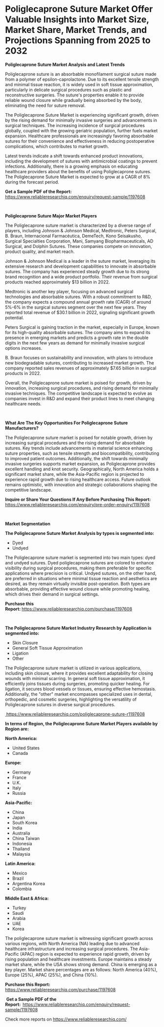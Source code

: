 <p><h1>Poliglecaprone Suture Market Offer Valuable Insights into Market Size, Market Share, Market Trends, and Projections Spanning from 2025 to 2032</h1></p><p><strong>Poliglecaprone Suture Market Analysis and Latest Trends</strong></p>
<p><p>Poliglecaprone suture is an absorbable monofilament surgical suture made from a polymer of epsilon-caprolactone. Due to its excellent tensile strength and minimal tissue reaction, it is widely used in soft tissue approximation, particularly in delicate surgical procedures such as plastic and reconstructive surgeries. The suture's properties enable it to provide reliable wound closure while gradually being absorbed by the body, eliminating the need for suture removal.</p><p>The Poliglecaprone Suture Market is experiencing significant growth, driven by the rising demand for minimally invasive surgeries and advancements in surgical techniques. The increasing incidence of surgical procedures globally, coupled with the growing geriatric population, further fuels market expansion. Healthcare professionals are increasingly favoring absorbable sutures for their convenience and effectiveness in reducing postoperative complications, which contributes to market growth. </p><p>Latest trends indicate a shift towards enhanced product innovations, including the development of sutures with antimicrobial coatings to prevent infections. Additionally, there is a growing emphasis on educating healthcare providers about the benefits of using Poliglecaprone sutures. The Poliglecaprone Suture Market is expected to grow at a CAGR of 8% during the forecast period.</p></p>
<p><strong>Get a Sample PDF of the Report:&nbsp;</strong> <a href="https://www.reliableresearchiq.com/enquiry/request-sample/1197608?utm_campaign=2709&utm_medium=2&utm_source=Github&utm_content=ia&utm_term=03032025&utm_id=poliglecaprone-suture">https://www.reliableresearchiq.com/enquiry/request-sample/1197608</a></p>
<p>&nbsp;</p>
<p><strong>Poliglecaprone Suture Major Market Players</strong></p>
<p><p>The Poliglecaprone suture market is characterized by a diverse range of players, including Johnson & Johnson Medical, Medtronic, Peters Surgical, B. Braun, Internacional Farmacéutica, DemeTech, Kono Seisakusho, Surgical Specialties Corporation, Mani, Samyang Biopharmaceuticals, AD Surgical, and Dolphin Sutures. These companies compete on innovation, product quality, and market reach.</p><p>Johnson & Johnson Medical is a leader in the suture market, leveraging its extensive research and development capabilities to innovate in absorbable sutures. The company has experienced steady growth due to its strong brand recognition and a wide product portfolio. Their revenue from surgical products reached approximately $13 billion in 2022.</p><p>Medtronic is another key player, focusing on advanced surgical technologies and absorbable sutures. With a robust commitment to R&D, the company expects a compound annual growth rate (CAGR) of around 5%-6% in the surgical sutures segment over the next few years. They reported total revenue of $30.1 billion in 2022, signaling significant growth potential.</p><p>Peters Surgical is gaining traction in the market, especially in Europe, known for its high-quality absorbable sutures. The company aims to expand its presence in emerging markets and predicts a growth rate in the double digits in the next few years as demand for minimally invasive surgical options increases.</p><p>B. Braun focuses on sustainability and innovation, with plans to introduce new biodegradable sutures, contributing to increased market growth. The company reported sales revenues of approximately $7.65 billion in surgical products in 2022.</p><p>Overall, the Poliglecaprone suture market is poised for growth, driven by innovation, increasing surgical procedures, and rising demand for minimally invasive techniques. The competitive landscape is expected to evolve as companies invest in R&D and expand their product lines to meet changing healthcare needs.</p></p>
<p>&nbsp;</p>
<p><strong>What Are The Key Opportunities For Poliglecaprone Suture Manufacturers?</strong></p>
<p><p>The Poliglecaprone suture market is poised for notable growth, driven by increasing surgical procedures and the rising demand for absorbable sutures. Key trends include advancements in material science enhancing suture properties, such as tensile strength and biocompatibility, contributing to improved patient outcomes. Additionally, the shift towards minimally invasive surgeries supports market expansion, as Poliglecaprone provides excellent handling and knot security. Geographically, North America holds a significant market share, while the Asia-Pacific region is projected to experience rapid growth due to rising healthcare access. Future outlook remains optimistic, with innovation and strategic collaborations shaping the competitive landscape.</p></p>
<p><strong>Inquire or Share Your Questions If Any Before Purchasing This Report:</strong> <a href="https://www.reliableresearchiq.com/enquiry/pre-order-enquiry/1197608?utm_campaign=2709&utm_medium=2&utm_source=Github&utm_content=ia&utm_term=03032025&utm_id=poliglecaprone-suture">https://www.reliableresearchiq.com/enquiry/pre-order-enquiry/1197608</a></p>
<p>&nbsp;</p>
<p><strong>Market Segmentation</strong></p>
<p><strong>The Poliglecaprone Suture Market Analysis by types is segmented into:</strong></p>
<p><ul><li>Dyed</li><li>Undyed</li></ul></p>
<p><p>The Poliglecaprone suture market is segmented into two main types: dyed and undyed sutures. Dyed poliglecaprone sutures are colored to enhance visibility during surgical procedures, making them preferable for specific applications where precision is critical. Undyed sutures, on the other hand, are preferred in situations where minimal tissue reaction and aesthetics are desired, as they remain virtually invisible post-operation. Both types are absorbable, providing effective wound closure while promoting healing, which drives their demand in surgical settings.</p></p>
<p><strong>Purchase this Report:&nbsp;</strong><a href="https://www.reliableresearchiq.com/purchase/1197608?utm_campaign=2709&utm_medium=2&utm_source=Github&utm_content=ia&utm_term=03032025&utm_id=poliglecaprone-suture">https://www.reliableresearchiq.com/purchase/1197608</a></p>
<p>&nbsp;</p>
<p><strong>The Poliglecaprone Suture Market Industry Research by Application is segmented into:</strong></p>
<p><ul><li>Skin Closure</li><li>General Soft Tissue Approximation</li><li>Ligation</li><li>Other</li></ul></p>
<p><p>The Poliglecaprone suture market is utilized in various applications, including skin closure, where it provides excellent adaptability for closing wounds with minimal scarring. In general soft tissue approximation, it efficiently joins tissues during surgeries, promoting quicker healing. For ligation, it secures blood vessels or tissues, ensuring effective hemostasis. Additionally, the "other" market encompasses specialized uses in dental, orthopedic, and cosmetic surgeries, highlighting the versatility of Poliglecaprone sutures in diverse surgical procedures.</p></p>
<p><a href="https://www.reliableresearchiq.com/poliglecaprone-suture-r1197608?utm_campaign=2709&utm_medium=2&utm_source=Github&utm_content=ia&utm_term=03032025&utm_id=poliglecaprone-suture">&nbsp;https://www.reliableresearchiq.com/poliglecaprone-suture-r1197608</a></p>
<p><strong>In terms of Region, the Poliglecaprone Suture Market Players available by Region are:</strong></p>
<p>
    <p> <strong> North America: </strong>
        <ul>
            <li>United States</li>
            <li>Canada</li>
        </ul>
        </p> 
    <p> <strong> Europe: </strong>
        <ul>
            <li>Germany</li>
            <li>France</li>
            <li>U.K.</li>
            <li>Italy</li>
            <li>Russia</li>
        </ul>
        </p> 
    <p> <strong> Asia-Pacific: </strong>
        <ul>
            <li>China</li>
            <li>Japan</li>
            <li>South Korea</li>
            <li>India</li>
            <li>Australia</li>
            <li>China Taiwan</li>
            <li>Indonesia</li>
            <li>Thailand</li>
            <li>Malaysia</li>
        </ul>
        </p> 
    <p> <strong> Latin America: </strong>
        <ul>
            <li>Mexico</li>
            <li>Brazil</li>
            <li>Argentina Korea</li>
            <li>Colombia</li>
        </ul>
        </p> 
    <p> <strong> Middle East & Africa: </strong>
        <ul>
            <li>Turkey</li>
            <li>Saudi</li>
            <li>Arabia</li>
            <li>UAE</li>
            <li>Korea</li>
        </ul>
    </p>
    </p>
<p><p>The poliglecaprone suture market is witnessing significant growth across various regions, with North America (NA) leading due to advanced healthcare infrastructure and increasing surgical procedures. The Asia-Pacific (APAC) region is expected to experience rapid growth, driven by rising population and healthcare investments. Europe maintains a steady market share, while the USA shows strong demand. China is emerging as a key player. Market share percentages are as follows: North America (40%), Europe (25%), APAC (25%), and China (10%).</p></p>
<p><strong>Purchase this Report: </strong><a href="https://www.reliableresearchiq.com/purchase/1197608?utm_campaign=2709&utm_medium=2&utm_source=Github&utm_content=ia&utm_term=03032025&utm_id=poliglecaprone-suture">https://www.reliableresearchiq.com/purchase/1197608</a></p>
<p>&nbsp;<strong>Get a Sample PDF of the Report:&nbsp;&nbsp;</strong><a href="https://www.reliableresearchiq.com/enquiry/request-sample/1197608?utm_campaign=2709&utm_medium=2&utm_source=Github&utm_content=ia&utm_term=03032025&utm_id=poliglecaprone-suture">https://www.reliableresearchiq.com/enquiry/request-sample/1197608</a></p>
<p><strong></strong></p>
<p>Check more reports on <a href="https://www.reliableresearchiq.com/?utm_campaign=2709&utm_medium=2&utm_source=Github&utm_content=ia&utm_term=03032025&utm_id=poliglecaprone-suture">https://www.reliableresearchiq.com/</a></p>